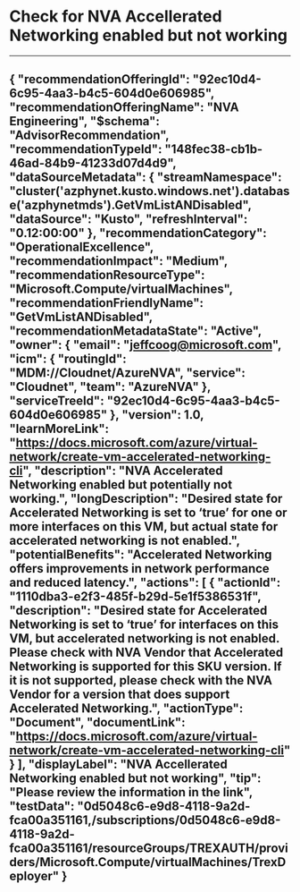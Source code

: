 <properties
pageTitle="NVA Accellerated Networking enabled but not working"
description="NVA Accellerated Networking enabled but not working"
authors="scottnap,shafos,jeffcoo"
ms.author="nvaeng"
articleId="148fec38-cb1b-46ad-84b9-41233d07d4d9_public"
selfHelpType="advisorRecommendationMetadata"
cloudEnvironments="Public,USSEC,USNAT"
ownershipId="CloudNet_NVA"
/>
# Check for NVA Accellerated Networking enabled but not working
---
{
    "recommendationOfferingId": "92ec10d4-6c95-4aa3-b4c5-604d0e606985",
    "recommendationOfferingName": "NVA Engineering",
    "$schema": "AdvisorRecommendation",
    "recommendationTypeId": "148fec38-cb1b-46ad-84b9-41233d07d4d9",
    "dataSourceMetadata": {
        "streamNamespace": "cluster('azphynet.kusto.windows.net').database('azphynetmds').GetVmListANDisabled",
        "dataSource": "Kusto",
        "refreshInterval": "0.12:00:00"
    },
    "recommendationCategory": "OperationalExcellence",
    "recommendationImpact": "Medium",
    "recommendationResourceType": "Microsoft.Compute/virtualMachines",
    "recommendationFriendlyName": "GetVmListANDisabled",
    "recommendationMetadataState": "Active",
    "owner": {
        "email": "jeffcoog@microsoft.com",
        "icm": {
            "routingId": "MDM://Cloudnet/AzureNVA",
            "service": "Cloudnet",
            "team": "AzureNVA"
        },
        "serviceTreeId": "92ec10d4-6c95-4aa3-b4c5-604d0e606985"
    },
    "version": 1.0,
    "learnMoreLink": "https://docs.microsoft.com/azure/virtual-network/create-vm-accelerated-networking-cli",
    "description": "NVA Accelerated Networking enabled but potentially not working.",
    "longDescription": "Desired state for Accelerated Networking is set to ‘true’ for one or more interfaces on this VM, but actual state for accelerated networking is not enabled.",
    "potentialBenefits": "Accelerated Networking offers improvements in network performance and reduced latency.",
    "actions": [
        {
            "actionId": "1110dba3-e2f3-485f-b29d-5e1f5386531f",
            "description": "Desired state for Accelerated Networking is set to ‘true’ for interfaces on this VM, but accelerated networking is not enabled. Please check with NVA Vendor that Accelerated Networking is supported for this SKU version.  If it is not supported, please check with the NVA Vendor for a version that does support Accelerated Networking.",
            "actionType": "Document",
            "documentLink": "https://docs.microsoft.com/azure/virtual-network/create-vm-accelerated-networking-cli"
        }
    ],
    "displayLabel": "NVA Accellerated Networking enabled but not working",
    "tip": "Please review the information in the link",
    "testData": "0d5048c6-e9d8-4118-9a2d-fca00a351161,/subscriptions/0d5048c6-e9d8-4118-9a2d-fca00a351161/resourceGroups/TREXAUTH/providers/Microsoft.Compute/virtualMachines/TrexDeployer"
}
---
